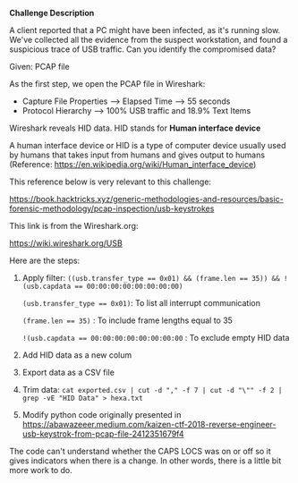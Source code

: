 
**Challenge Description**

A client reported that a PC might have been infected, as it's running slow. We've collected all the evidence from the suspect workstation, and found a suspicious trace of USB traffic. Can you identify the compromised data?

Given: PCAP file

As the first step, we open the PCAP file in Wireshark:

* Capture File Properties --> Elapsed Time --> 55 seconds
* Protocol Hierarchy --> 100% USB traffic and 18.9% Text Items

Wireshark reveals HID data. HID stands for **Human interface device** 

A human interface device or HID is a type of computer device usually used by humans that takes input from humans and gives output to humans (Reference: https://en.wikipedia.org/wiki/Human_interface_device)


This reference below is very relevant to this challenge: 

https://book.hacktricks.xyz/generic-methodologies-and-resources/basic-forensic-methodology/pcap-inspection/usb-keystrokes

This link is from the Wireshark.org: 

https://wiki.wireshark.org/USB

Here are the steps:

1) Apply filter: `((usb.transfer_type == 0x01) && (frame.len == 35)) && !(usb.capdata == 00:00:00:00:00:00:00:00)`

    `(usb.transfer_type == 0x01)`: To list all interrupt communication
    
    `(frame.len == 35)` : To include frame lengths equal to 35
    
    `!(usb.capdata == 00:00:00:00:00:00:00:00` : To exclude empty HID data
    
2) Add HID data as a new colum
3) Export data as a CSV file 
4) Trim data: `cat exported.csv | cut -d "," -f 7 | cut -d "\"" -f 2 | grep -vE "HID Data" > hexa.txt`
5) Modify python code originally presented in https://abawazeeer.medium.com/kaizen-ctf-2018-reverse-engineer-usb-keystrok-from-pcap-file-2412351679f4

The code can't understand whether the CAPS LOCS was on or off so it gives indicators when there is a change. In other words, there is a little bit more work to do.


